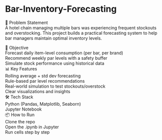# Bar-Inventory-Forecasting  
🧠 Problem Statement  
A hotel chain managing multiple bars was experiencing frequent stockouts and overstocking. This project builds a practical forecasting system to help bar managers maintain optimal inventory levels.    

🎯 Objective  
Forecast daily item-level consumption (per bar, per brand)  
Recommend weekly par levels with a safety buffer  
Simulate stock performance using historical data  
📊 Key Features  
Rolling average + std dev forecasting  
Rule-based par level recommendations  
Real-world simulation to test stockouts/overstock  
Clear visualizations and insights  
🛠️ Tech Stack  
Python (Pandas, Matplotlib, Seaborn)  
Jupyter Notebook  
📦 How to Run  
Clone the repo  
Open the .ipynb in Jupyter  
Run cells step by step  
